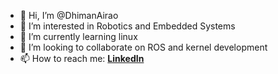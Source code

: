 - 👋 Hi, I’m @DhimanAirao
- 👀 I’m interested in Robotics and Embedded Systems
- 🌱 I’m currently learning linux
- 💞️ I’m looking to collaborate on ROS and kernel development
- 📫 How to reach me: **[LinkedIn](https://www.linkedin.com/in/dhimanairao/)**

<!---
DhimanAirao/DhimanAirao is a ✨ special ✨ repository because its `README.md` (this file) appears on your GitHub profile.
You can click the Preview link to take a look at your changes.
--->
